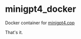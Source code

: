 # minigpt4_docker

Docker container for [minigpt4.cpp](https://github.com/Maknee/minigpt4.cpp)

That's it.
